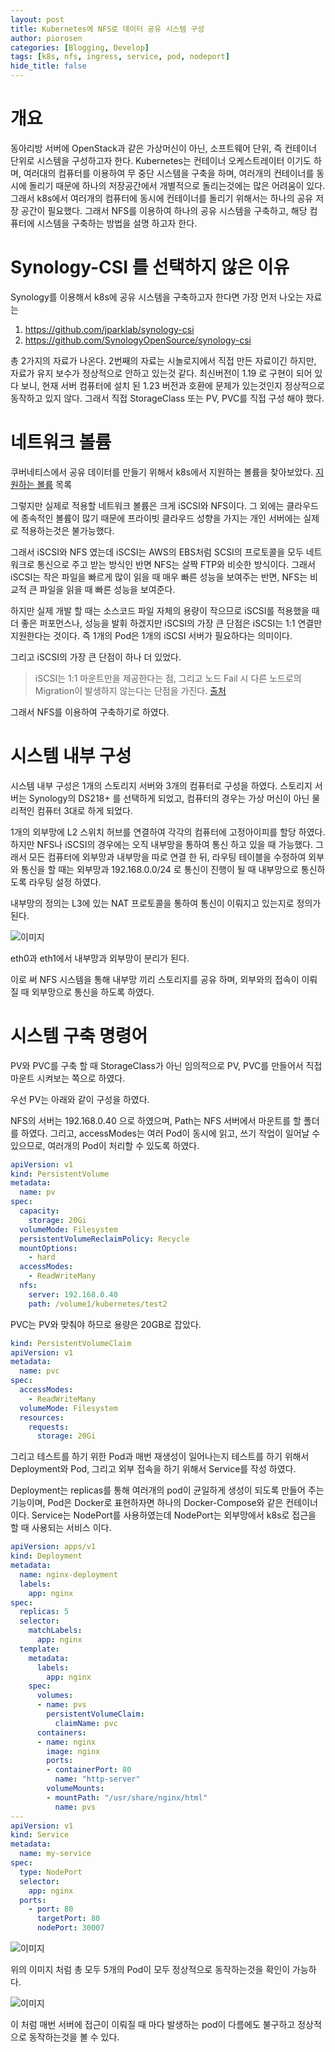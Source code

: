 ```yaml
---
layout: post
title: Kubernetes에 NFS로 데이터 공유 시스템 구성
author: piorosen
categories: [Blogging, Develop]
tags: [k8s, nfs, ingress, service, pod, nodeport]
hide_title: false
---
```


# 개요

동아리방 서버에 OpenStack과 같은 가상머신이 아닌, 소프트웨어 단위, 즉 컨테이너 단위로 시스템을 구성하고자 한다. Kubernetes는 컨테이너 오케스트레이터 이기도 하며, 여러대의 컴퓨터를 이용하여 무 중단 시스템을 구축을 하며, 여러개의 컨테이너를 동시에 돌리기 때문에 하나의 저장공간에서 개별적으로 돌리는것에는 많은 어려움이 있다. 그래서 k8s에서 여러개의 컴퓨터에 동시에 컨테이너를 돌리기 위해서는 하나의 공유 저장 공간이 필요했다. 그래서 NFS를 이용하여 하나의 공유 시스템을 구축하고, 해당 컴퓨터에 시스템을 구축하는 방법을 설명 하고자 한다.

# Synology-CSI 를 선택하지 않은 이유

Synology를 이용해서 k8s에 공유 시스템을 구축하고자 한다면 가장 먼저 나오는 자료는

1. https://github.com/jparklab/synology-csi
2. https://github.com/SynologyOpenSource/synology-csi

총 2가지의 자료가 나온다. 2번째의 자료는 시놀로지에서 직접 만든 자료이긴 하지만, 자료가 유지 보수가 정상적으로 안하고 있는것 같다. 최신버전이 1.19 로 구현이 되어 있다 보니, 현재 서버 컴퓨터에 설치 된 1.23 버전과 호환에 문제가 있는것인지 정상적으로 동작하고 있지 않다. 그래서 직접 StorageClass 또는 PV, PVC를 직접 구성 해야 했다.

# 네트워크 볼륨

쿠버네티스에서 공유 데이터를 만들기 위해서 k8s에서 지원하는 볼륨을 찾아보았다.
[지원하는 볼륨](https://kubernetes.io/docs/concepts/storage/volumes/#types-of-volumes) 목록

그렇지만 실제로 적용할 네트워크 볼륨은 크게 iSCSI와 NFS이다. 그 외에는 클라우드에 종속적인 볼륨이 많기 때문에 프라이빗 클라우드 성향을 가지는 개인 서버에는 실제로 적용하는것은 불가능했다.

그래서 iSCSI와 NFS 였는데 iSCSI는 AWS의 EBS처럼 SCSI의 프로토콜을 모두 네트워크로 통신으로 주고 받는 방식인 반면 NFS는 살짝 FTP와 비슷한 방식이다. 그래서 iSCSI는 작은 파일을 빠르게 많이 읽을 때 매우 빠른 성능을 보여주는 반면, NFS는 비교적 큰 파일을 읽을 때 빠른 성능을 보여준다.

하지만 실제 개발 할 때는 소스코드 파일 자체의 용량이 작으므로 iSCSI를 적용했을 때 더 좋은 퍼포먼스나, 성능을 발휘 하겠지만 iSCSI의 가장 큰 단점은 iSCSI는 1:1 연결만 지원한다는 것이다. 즉 1개의 Pod은 1개의 iSCSI 서버가 필요하다는 의미이다.

그리고 iSCSI의 가장 큰 단점이 하나 더 있었다. 

> iSCSI는 1:1 마운트만을 제공한다는 점, 그리고 노드 Fail 시 다른 노드로의 Migration이 발생하지 않는다는 단점을 가진다.
[출처](https://m.blog.naver.com/alice_k106/221348788068)

그래서 NFS를 이용하여 구축하기로 하였다.

# 시스템 내부 구성

시스템 내부 구성은 1개의 스토리지 서버와 3개의 컴퓨터로 구성을 하였다.
스토리지 서버는 Synology의 DS218+ 를 선택하게 되었고, 컴퓨터의 경우는 가상 머신이 아닌 물리적인 컴퓨터 3대로 하게 되었다.

1개의 외부망에 L2 스위치 허브를 연결하여 각각의 컴퓨터에 고정아이피를 할당 하였다. 하지만 NFS나 iSCSI의 경우에는 오직 내부망을 통하여 통신 하고 있을 때 가능했다. 그래서 모든 컴퓨터에 외부망과 내부망을 따로 연결 한 뒤, 라우팅 테이블을 수정하여 외부와 통신을 할 때는 외부망과 192.168.0.0/24 로 통신이 진행이 될 때 내부망으로 통신하도록 라우팅 설정 하였다.

내부망의 정의는 L3에 있는 NAT 프로토콜을 통하여 통신이 이뤄지고 있는지로 정의가 된다.

![이미지](/assets/img/post/2021-12-19-ifconfig.png)

eth0과 eth1에서 내부망과 외부망이 분리가 된다.

이로 써 NFS 시스템을 통해 내부망 끼리 스토리지를 공유 하며, 외부와의 접속이 이뤄질 때 외부망으로 통신을 하도록 하였다.

# 시스템 구축 명령어

PV와 PVC를 구축 할 때 StorageClass가 아닌 임의적으로 PV, PVC를 만들어서 직접 마운트 시켜보는 쪽으로 하였다.

우선 PV는 아래와 같이 구성을 하였다.

NFS의 서버는 192.168.0.40 으로 하였으며, Path는 NFS 서버에서 마운트를 할 폴더를 하였다. 그리고, accessModes는 여러 Pod이 동시에 읽고, 쓰기 작업이 일어날 수 있으므로, 여러개의 Pod이 처리할 수 있도록 하였다.

```yaml
apiVersion: v1
kind: PersistentVolume
metadata:
  name: pv
spec:
  capacity:
    storage: 20Gi
  volumeMode: Filesystem
  persistentVolumeReclaimPolicy: Recycle
  mountOptions:
    - hard
  accessModes:
    - ReadWriteMany
  nfs:
    server: 192.168.0.40
    path: /volume1/kubernetes/test2
```

PVC는 PV와 맞춰야 하므로 용량은 20GB로 잡았다.

```yaml
kind: PersistentVolumeClaim
apiVersion: v1
metadata:
  name: pvc
spec:
  accessModes:
    - ReadWriteMany
  volumeMode: Filesystem
  resources:
    requests:
      storage: 20Gi
```

그리고 테스트를 하기 위한 Pod과 매번 재생성이 일어나는지 테스트를 하기 위해서 Deployment와 Pod, 그리고 외부 접속을 하기 위해서 Service를 작성 하였다.

Deployment는 replicas를 통해 여러개의 pod이 균일하게 생성이 되도록 만들어 주는 기능이며,
Pod은 Docker로 표현하자면 하나의 Docker-Compose와 같은 컨테이너 이다.
Service는 NodePort를 사용하였는데 NodePort는 외부망에서 k8s로 접근을 할 때 사용되는 서비스 이다.

```yaml
apiVersion: apps/v1
kind: Deployment
metadata:
  name: nginx-deployment
  labels:
    app: nginx 
spec:
  replicas: 5
  selector:
    matchLabels:
      app: nginx
  template:
    metadata:
      labels:
        app: nginx
    spec:
      volumes:
      - name: pvs
        persistentVolumeClaim:
          claimName: pvc
      containers:
      - name: nginx 
        image: nginx
        ports:
        - containerPort: 80
          name: "http-server"
        volumeMounts:
        - mountPath: "/usr/share/nginx/html"
          name: pvs
---
apiVersion: v1
kind: Service
metadata:
  name: my-service
spec:
  type: NodePort
  selector:
    app: nginx
  ports:
    - port: 80
      targetPort: 80
      nodePort: 30007
```

![이미지](/assets/img/post/2021-12-19-deployment.png)

위의 이미지 처럼 총 모두 5개의 Pod이 모두 정상적으로 동작하는것을 확인이 가능하다.

![이미지](/assets/img/post/2021-12-19-test.png)

이 처럼 매번 서버에 접근이 이뤄질 때 마다 발생하는 pod이 다름에도 불구하고 정상적으로 동작하는것을 볼 수 있다.

